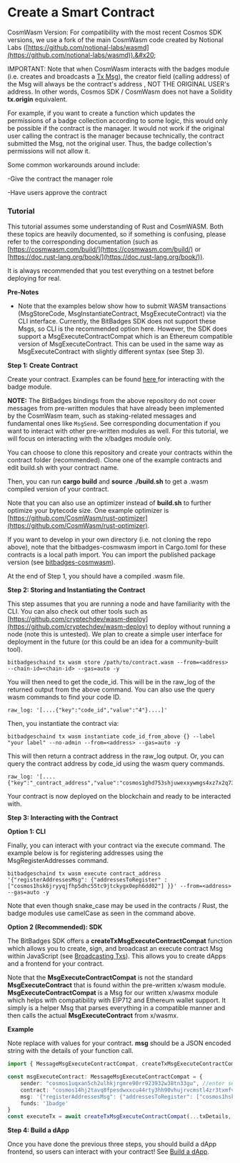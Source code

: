 # Create a Smart Contract

CosmWasm Version: For compatibility with the most recent Cosmos SDK versions, we use a fork of the main CosmWasm code created by Notional Labs ([https://github.com/notional-labs/wasmd](https://github.com/notional-labs/wasmd)).&#x20;

IMPORTANT: Note that when CosmWasm interacts with the badges module (i.e. creates and broadcasts a [Tx Msg](../must-know-concepts/msgs.md)), the creator field (calling address) of the Msg will always be the contract's address , NOT THE ORIGINAL USER's address. In other words, Cosmos SDK / CosmWasm does not have a Solidity **tx.origin** equivalent.

For example, if you want to create a function which updates the permissions of a badge collection according to some logic, this would only be possible if the contract is the manager. It would not work if the original user calling the contract is the manager because technically, the contract submitted the Msg, not the original user. Thus, the badge collection's permissions will not allow it.&#x20;



Some common workarounds around include:

\-Give the contract the manager role

\-Have users approve the contract

### Tutorial

This tutorial assumes some understanding of Rust and CosmWASM. Both these topics are heavily documented, so if something is confusing, please refer to the corresponding documentation (such as [https://cosmwasm.com/build/](https://cosmwasm.com/build/) or [https://doc.rust-lang.org/book/](https://doc.rust-lang.org/book/)).



It is always recommended that you test everything on a testnet before deploying for real.

**Pre-Notes**

* Note that the examples below show how to submit WASM transactions (MsgStoreCode, MsgInstantiateContract, MsgExecuteContract) via the CLI interface. Currently, the BitBadges SDK does not support these Msgs, so CLI is the recommended option here. However, the SDK does support a MsgExecuteContractCompat which is an Ethereum compatible version of MsgExecuteContract. This can be used in the same way as MsgExecuteContract with slightly different syntax (see Step 3).

**Step 1: Create Contract**

Create your contract. Examples can be found [here ](https://github.com/BitBadges/bitbadges-cosmwasm-bindings/tree/master/contracts/register\_addresses)for interacting with the badge module.&#x20;

**NOTE:** The BitBadges bindings from the above repository do not cover messages from pre-written modules that have already been implemented by the CosmWasm team, such as staking-related messages and fundamental ones like `MsgSend`. See corresponding documentation if you want to interact with other pre-written modules as well. For this tutorial, we will focus on interacting with the x/badges module only.



You can choose to clone this repository and create your contracts within the contract folder (recommended). Clone one of the example contracts and edit build.sh with your contract name.

Then, you can run **cargo build** and **source ./build.sh** to get a .wasm compiled version of your contract.&#x20;

Note that you can also use an optimizer instead of **build.sh** to further optimize your bytecode size. One example optimizer is [https://github.com/CosmWasm/rust-optimizer](https://github.com/CosmWasm/rust-optimizer).



If you want to develop in your own directory (i.e. not cloning the repo above), note that the bitbadges-cosmwasm import in Cargo.toml for these contracts is a local path import. You can import the published package version (see [bitbadges-cosmwasm](https://crates.io/crates/bitbadges-cosmwasm)).



At the end of Step 1, you should have a compiled .wasm file.

**Step 2: Storing and Instantiating the Contract**

This step assumes that you are running a node and have familiarity with the CLI. You can also check out other tools such as [https://github.com/cryptechdev/wasm-deploy](https://github.com/cryptechdev/wasm-deploy) to deploy without running a node (note this is untested). We plan to create a simple user interface for deployment in the future (or this could be an idea for a community-built tool).

```
bitbadgeschaind tx wasm store /path/to/contract.wasm --from=<address> --chain-id=<chain-id> --gas=auto -y
```

You will then need to get the code\_id. This will be in the raw\_log of the returned output from the above command. You can also use the query wasm commands to find your code ID.

```
raw_log: '[....{"key":"code_id","value":"4"}....]'
```

Then, you instantiate the contract via:

```
bitbadgeschaind tx wasm instantiate code_id_from_above {} --label "your label" --no-admin --from=<address> --gas=auto -y
```

This will then return a contract address in the raw\_log output. Or, you can query the contract address by code\_id using the wasm query commands.

```
raw_log: '[....{"key":"_contract_address","value":"cosmos1ghd753shjuwexxywmgs4xz7x2q732vcnkm6h2pyv9s6ah3hylvrqa0dr5q"}....]'
```



Your contract is now deployed on the blockchain and ready to be interacted with.

**Step 3: Interacting with the Contract**

**Option 1: CLI**

Finally, you can interact with your contract via the execute command. The example below is for registering addresses using the MsgRegisterAddresses command.

```
bitbadgeschaind tx wasm execute contract_address '{"registerAddressesMsg": {"addressesToRegister" :["cosmos1hsk6jryyqjfhp5dhc55tc9jtckygx0eph6dd02"] }}' --from=<address> --gas=auto -y
```

Note that even though snake\_case may be used in the contracts / Rust, the badge modules use camelCase as seen in the command above.

**Option 2 (Recommended): SDK**

The BitBadges SDK offers a **createTxMsgExecuteContractCompat** function which allows you to create, sign, and broadcast an execute contract Msg within JavaScript (see [Broadcasting Txs](../../sdk/broadcasting-and-signing-txs.md)). This allows you to create dApps and a frontend for your contract.&#x20;

Note that the **MsgExecuteContractCompat** is not the standard **MsgExecuteContract** that is found within the pre-written x/wasm module. **MsgExecuteContractCompat** is a Msg for our written x/wasmx module which helps with compatibility with EIP712 and Ethereum wallet support. It simply is  a helper Msg that parses everything in a compatible manner and then calls the actual **MsgExecuteContract** from x/wasmx.&#x20;

**Example**

Note replace with values for your contract. **msg** should be a JSON encoded string with the details of your function call.

```typescript
import { MessageMsgExecuteContractCompat, createTxMsgExecuteContractCompat } from 'bitbadgesjs-transactions';

const msgExecuteContract: MessageMsgExecuteContractCompat = {
    sender: "cosmos1uqxan5ch2ulhkjrgmre90rr923932w38tn33gu", //enter sender adress here
    contract: "cosmos14hj2tavq8fpesdwxxcu44rty3hh90vhujrvcmstl4zr3txmfvw9s4hmalr", // 
    msg: '{"registerAddressesMsg": {"addressesToRegister": ["cosmos1hsk6jryyqjfhp5dhc55tc9jtckygx0eph6dd02"]}}',
    funds: '1badge'
}
const executeTx = await createTxMsgExecuteContractCompat(...txDetails, msgExecuteContract);

```

**Step 4: Build a dApp**

Once you have done the previous three steps, you should build a dApp frontend, so users can interact with your contract! See [Build a dApp](build-a-dapp.md).
